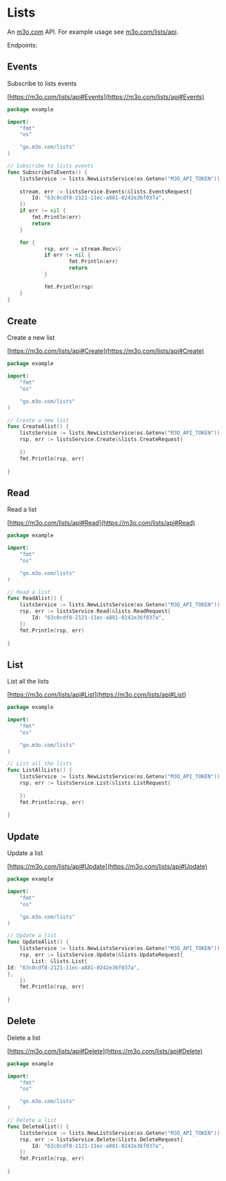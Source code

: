 # Lists

An [m3o.com](https://m3o.com) API. For example usage see [m3o.com/lists/api](https://m3o.com/lists/api).

Endpoints:

## Events

Subscribe to lists events


[https://m3o.com/lists/api#Events](https://m3o.com/lists/api#Events)

```go
package example

import(
	"fmt"
	"os"

	"go.m3o.com/lists"
)

// Subscribe to lists events
func SubscribeToEvents() {
	listsService := lists.NewListsService(os.Getenv("M3O_API_TOKEN"))
	
	stream, err := listsService.Events(&lists.EventsRequest{
		Id: "63c0cdf8-2121-11ec-a881-0242e36f037a",
	})
	if err != nil {
		fmt.Println(err)
		return
	}

	for {
			rsp, err := stream.Recv()
			if err != nil {
					fmt.Println(err)
					return
			}

			fmt.Println(rsp)
	}
}
```
## Create

Create a new list


[https://m3o.com/lists/api#Create](https://m3o.com/lists/api#Create)

```go
package example

import(
	"fmt"
	"os"

	"go.m3o.com/lists"
)

// Create a new list
func CreateAlist() {
	listsService := lists.NewListsService(os.Getenv("M3O_API_TOKEN"))
	rsp, err := listsService.Create(&lists.CreateRequest{
		
	})
	fmt.Println(rsp, err)
	
}
```
## Read

Read a list


[https://m3o.com/lists/api#Read](https://m3o.com/lists/api#Read)

```go
package example

import(
	"fmt"
	"os"

	"go.m3o.com/lists"
)

// Read a list
func ReadAlist() {
	listsService := lists.NewListsService(os.Getenv("M3O_API_TOKEN"))
	rsp, err := listsService.Read(&lists.ReadRequest{
		Id: "63c0cdf8-2121-11ec-a881-0242e36f037a",
	})
	fmt.Println(rsp, err)
	
}
```
## List

List all the lists


[https://m3o.com/lists/api#List](https://m3o.com/lists/api#List)

```go
package example

import(
	"fmt"
	"os"

	"go.m3o.com/lists"
)

// List all the lists
func ListAllLists() {
	listsService := lists.NewListsService(os.Getenv("M3O_API_TOKEN"))
	rsp, err := listsService.List(&lists.ListRequest{
		
	})
	fmt.Println(rsp, err)
	
}
```
## Update

Update a list


[https://m3o.com/lists/api#Update](https://m3o.com/lists/api#Update)

```go
package example

import(
	"fmt"
	"os"

	"go.m3o.com/lists"
)

// Update a list
func UpdateAlist() {
	listsService := lists.NewListsService(os.Getenv("M3O_API_TOKEN"))
	rsp, err := listsService.Update(&lists.UpdateRequest{
		List: &lists.List{
Id: "63c0cdf8-2121-11ec-a881-0242e36f037a",
},
	})
	fmt.Println(rsp, err)
	
}
```
## Delete

Delete a list


[https://m3o.com/lists/api#Delete](https://m3o.com/lists/api#Delete)

```go
package example

import(
	"fmt"
	"os"

	"go.m3o.com/lists"
)

// Delete a list
func DeleteAlist() {
	listsService := lists.NewListsService(os.Getenv("M3O_API_TOKEN"))
	rsp, err := listsService.Delete(&lists.DeleteRequest{
		Id: "63c0cdf8-2121-11ec-a881-0242e36f037a",
	})
	fmt.Println(rsp, err)
	
}
```
